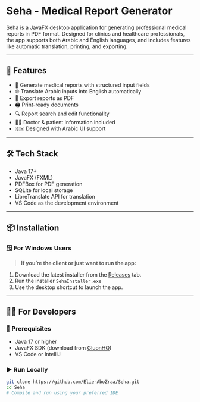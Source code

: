 # Seha - Medical Report Generator

Seha is a JavaFX desktop application for generating professional medical reports in PDF format. Designed for clinics and healthcare professionals, the app supports both Arabic and English languages, and includes features like automatic translation, printing, and exporting.

---

## 🚀 Features

- 📝 Generate medical reports with structured input fields
- 🌐 Translate Arabic inputs into English automatically
- 📄 Export reports as PDF
- 🖨️ Print-ready documents
- 🔍 Report search and edit functionality
- 🧑‍⚕️ Doctor & patient information included
- 🇸🇾 Designed with Arabic UI support

---

## 🛠 Tech Stack

- Java 17+
- JavaFX (FXML)
- PDFBox for PDF generation
- SQLite for local storage
- LibreTranslate API for translation
- VS Code as the development environment

---

## 📦 Installation

### 🪟 For Windows Users

> **If you’re the client or just want to run the app:**

1. Download the latest installer from the [Releases](https://github.com/Elie-AboZraa/Seha/releases) tab.
2. Run the installer `SehaInstaller.exe`
3. Use the desktop shortcut to launch the app.

---

## 🧑‍💻 For Developers

### 🔧 Prerequisites

- Java 17 or higher
- JavaFX SDK (download from [GluonHQ](https://gluonhq.com/products/javafx/))
- VS Code or IntelliJ

### ▶️ Run Locally

```bash
git clone https://github.com/Elie-AboZraa/Seha.git
cd Seha
# Compile and run using your preferred IDE

